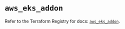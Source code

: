 # `aws_eks_addon`

Refer to the Terraform Registry for docs: [`aws_eks_addon`](https://registry.terraform.io/providers/hashicorp/aws/4.67.0/docs/resources/eks_addon).
